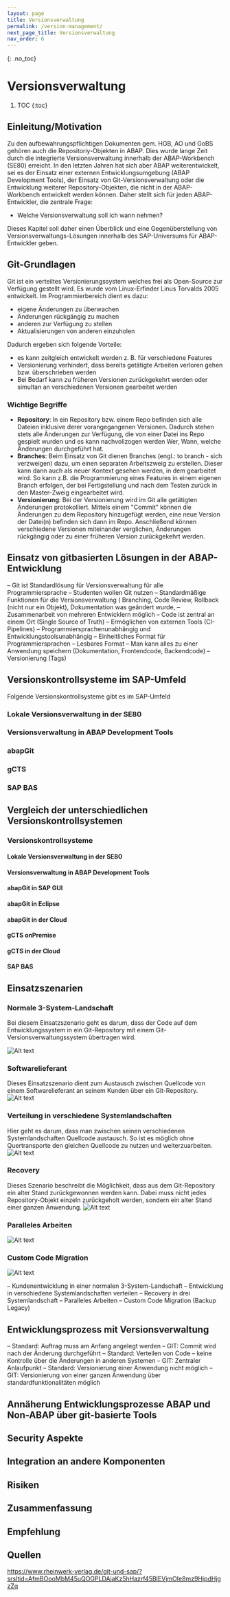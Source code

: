 ```yaml
---
layout: page
title: Versionsverwaltung
permalink: /version-management/
next_page_title: Versionsverwaltung
nav_order: 6
---
```


{: .no_toc}
# Versionsverwaltung

1. TOC
{:toc}

## Einleitung/Motivation
Zu den aufbewahrungspflichtigen Dokumenten gem. HGB, AO und GoBS gehören auch die Repositoriy-Objekten in ABAP. Dies wurde lange Zeit durch die integrierte Versionsverwaltung innerhalb der ABAP-Workbench (SE80) erreicht. In den letzten Jahren hat sich aber ABAP weiterentwickelt, sei es der Einsatz einer externen Entwicklungsumgebung (ABAP Development Tools), der Einsatz von Git-Versionsverwaltung oder die Entwicklung weiterer Repository-Objekten, die nicht in der ABAP-Workbench entwickelt werden können. Daher stellt sich für jeden ABAP-Entwickler, die zentrale Frage: 
* Welche Versionsverwaltung soll ich wann nehmen?

Dieses Kapitel soll daher einen Überblick und eine Gegenüberstellung von Versionsverwaltungs-Lösungen innerhalb des SAP-Universums für ABAP-Entwickler geben.

## Git-Grundlagen
Git ist ein verteiltes Versionierungssystem welches frei als Open-Source zur Verfügung gestellt wird. Es wurde vom Linux-Erfinder Linus Torvalds 2005 entwickelt. Im Programmierbereich dient es dazu:
* eigene Änderungen zu überwachen
* Änderungen rückgängig zu machen
* anderen zur Verfügung zu stellen
* Aktualisierungen von anderen einzuholen

Dadurch ergeben sich folgende Vorteile:
* es kann zeitgleich entwickelt werden z. B. für verschiedene Features
* Versionierung verhindert, dass bereits getätigte Arbeiten verloren gehen bzw. überschrieben werden
* Bei Bedarf kann zu früheren Versionen zurückgekehrt werden oder simultan an verschiedenen Versionen gearbeitet werden

### Wichtige Begriffe
* **Repository**: In ein Repository bzw. einem Repo befinden sich alle Dateien inklusive derer vorangegangenen Versionen. Dadurch stehen stets alle Änderungen zur Verfügung, die von einer Datei ins Repo gespielt wurden und es kann nachvollzogen werden Wer, Wann, welche Änderungen durchgeführt hat.
* **Branches**: Beim Einsatz von Git dienen Branches (engl.: to branch - sich verzweigen) dazu, um einen separaten Arbeitszweig zu erstellen. Dieser kann dann auch als neuer Kontext gesehen werden, in dem gearbeitet wird. So kann z.B. die Programmierung eines Features in einem eigenen Branch erfolgen, der bei Fertigstellung und nach dem Testen zurück in den Master-Zweig eingearbeitet wird.
* **Versionierung**: Bei der Versionierung wird im Git alle getätigten Änderungen protokolliert. Mittels einem "Commit" können die Änderungen zu dem Repository hinzugefügt werden, eine neue Version der Datei(n) befinden sich dann im Repo. Anschließend können verschiedene Versionen miteinander verglichen, Änderungen rückgängig oder zu einer früheren Version zurückgekehrt werden.
## Einsatz von gitbasierten Lösungen in der ABAP-Entwicklung

–	Git ist Standardlösung für Versionsverwaltung für alle Programmiersprache
–	Studenten wollen Git nutzen
–	Standardmäßige Funktionen für die Versionsverwaltung ( Branching, Code Review, Rollback (nicht nur ein Objekt), Dokumentation was geändert wurde, 
–	Zusammenarbeit von mehreren Entwicklern möglich
–	Code ist zentral an einem Ort (Single Source of Truth)
–	Ermöglichen von externen Tools (CI-Pipelines)
–	Programmiersprachenunabhängig und Entwicklungstoolsunabhängig
–	Einheitliches Format für Programmiersprachen
–	Lesbares Format
–	Man kann alles zu einer Anwendung speichern (Dokumentation, Frontendcode, Backendcode)
–	Versionierung (Tags)

## Versionskontrollsysteme im SAP-Umfeld
Folgende Versionskontrollsysteme gibt es im SAP-Umfeld
### Lokale Versionsverwaltung in der SE80
### Versionsverwaltung in ABAP Development Tools
### abapGit
### gCTS
### SAP BAS

## Vergleich der unterschiedlichen Versionskontrollsystemen
### Versionskontrollsysteme

#### Lokale Versionsverwaltung in der SE80
#### Versionsverwaltung in ABAP Development Tools
#### abapGit in SAP GUI
#### abapGit in Eclipse
#### abapGit in der Cloud
#### gCTS onPremise
#### gCTS in der Cloud
#### SAP BAS
## Einsatzszenarien
### Normale 3-System-Landschaft
Bei diesem Einsatzszenario geht es darum, dass der Code auf dem Entwicklungssystem in ein Git-Repository mit einem Git-Versionsverwaltungssystem übertragen wird.

![Alt text](dsagleitfaden-normal.drawio.png)

### Softwarelieferant
Dieses Einsatzszenario dient zum Austausch zwischen Quellcode von einem Softwarelieferant an seinem Kunden über ein Git-Repository.
![Alt text](dsagleitfaden-softwarelieferant.drawio.png)

### Verteilung in verschiedene Systemlandschaften
Hier geht es darum, dass man zwischen seinen verschiedenen Systemlandschaften Quellcode austausch. So ist es möglich ohne Quertransporte den gleichen Quellcode zu nutzen und weiterzuarbeiten.
![Alt text](dsagleitfaden-verteilung.drawio.png)

### Recovery
Dieses Szenario beschreibt die Möglichkeit, dass aus dem Git-Repository ein alter Stand zurückgewonnen werden kann.
Dabei muss nicht jedes Repository-Objekt einzeln zurückgeholt werden, sondern ein alter Stand einer ganzen Anwendung.
![Alt text](dsagleitfaden-RECOVERY.drawio.png)

### Paralleles Arbeiten
![Alt text](dsagleitfaden-parallel.drawio.png)

### Custom Code Migration
![Alt text](dsagleitfaden-customcode.drawio.png)

–	Kundenentwicklung in einer normalen 3-System-Landschaft
–	Entwicklung in verschiedene Systemlandschaften verteilen
–	Recovery in drei Systemlandschaft
–	Paralleles Arbeiten
–	Custom Code Migration (Backup Legacy)


## Entwicklungsprozess mit Versionsverwaltung
–	Standard: Auftrag muss am Anfang angelegt werden
–	GIT: Commit wird nach der Änderung durchgeführt
–	Standard: Verteilen von Code – keine Kontrolle über die Änderungen in anderen Systemen
–	GIT: Zentraler Anlaufpunkt 
–	Standard: Versionierung einer Anwendung nicht möglich
–	GIT:  Versionierung von einer ganzen Anwendung über standardfunktionalitäten möglich
## Annäherung Entwicklungsprozesse ABAP und Non-ABAP über git-basierte Tools
## Security Aspekte 
## Integration an andere Komponenten
## Risiken
## Zusammenfassung
## Empfehlung
## Quellen
https://www.rheinwerk-verlag.de/git-und-sap/?srsltid=AfmBOooMbM45uQOGPLDAiaKz5hHazrf45BIEVjmOIe8mz9HjpdHjgzZq
